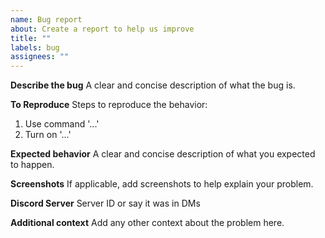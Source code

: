 ```yaml
---
name: Bug report
about: Create a report to help us improve
title: ""
labels: bug
assignees: ""
---
```


**Describe the bug**
A clear and concise description of what the bug is.

**To Reproduce**
Steps to reproduce the behavior:

1. Use command '...'
2. Turn on '...'

**Expected behavior**
A clear and concise description of what you expected to happen.

**Screenshots**
If applicable, add screenshots to help explain your problem.

**Discord Server**
Server ID or say it was in DMs

**Additional context**
Add any other context about the problem here.
